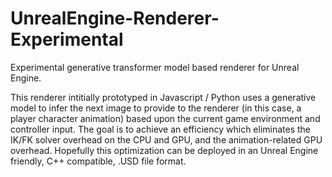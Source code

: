 # UnrealEngine-Renderer-Experimental
Experimental generative transformer model based renderer for Unreal Engine.

This renderer intitially prototyped in Javascript / Python uses a generative model to infer the next image to provide to the renderer (in this case, a player character animation) based upon the current game environment and controller input. The goal is to achieve an efficiency which eliminates the IK/FK solver overhead on the CPU and GPU, and the animation-related GPU overhead. Hopefully this optimization can be deployed in an Unreal Engine friendly, C++ compatible, .USD file format.

